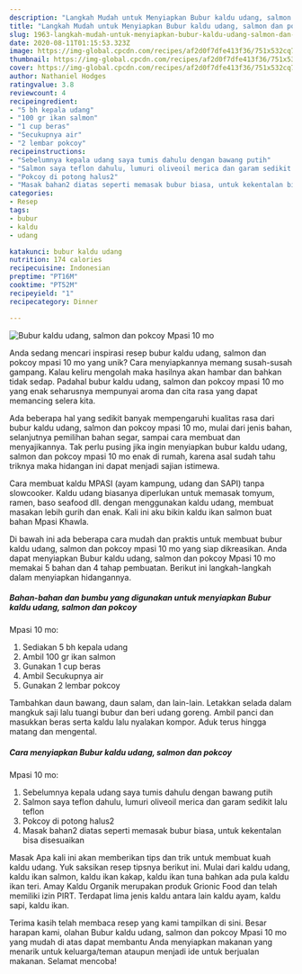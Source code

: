 ```yaml
---
description: "Langkah Mudah untuk Menyiapkan Bubur kaldu udang, salmon dan pokcoy Mpasi 10 mo yang Enak Banget"
title: "Langkah Mudah untuk Menyiapkan Bubur kaldu udang, salmon dan pokcoy Mpasi 10 mo yang Enak Banget"
slug: 1963-langkah-mudah-untuk-menyiapkan-bubur-kaldu-udang-salmon-dan-pokcoy-mpasi-10-mo-yang-enak-banget
date: 2020-08-11T01:15:53.323Z
image: https://img-global.cpcdn.com/recipes/af2d0f7dfe413f36/751x532cq70/bubur-kaldu-udang-salmon-dan-pokcoy-mpasi-10-mo-foto-resep-utama.jpg
thumbnail: https://img-global.cpcdn.com/recipes/af2d0f7dfe413f36/751x532cq70/bubur-kaldu-udang-salmon-dan-pokcoy-mpasi-10-mo-foto-resep-utama.jpg
cover: https://img-global.cpcdn.com/recipes/af2d0f7dfe413f36/751x532cq70/bubur-kaldu-udang-salmon-dan-pokcoy-mpasi-10-mo-foto-resep-utama.jpg
author: Nathaniel Hodges
ratingvalue: 3.8
reviewcount: 4
recipeingredient:
- "5 bh kepala udang"
- "100 gr ikan salmon"
- "1 cup beras"
- "Secukupnya air"
- "2 lembar pokcoy"
recipeinstructions:
- "Sebelumnya kepala udang saya tumis dahulu dengan bawang putih"
- "Salmon saya teflon dahulu, lumuri oliveoil merica dan garam sedikit lalu teflon"
- "Pokcoy di potong halus2"
- "Masak bahan2 diatas seperti memasak bubur biasa, untuk kekentalan bisa disesuaikan"
categories:
- Resep
tags:
- bubur
- kaldu
- udang

katakunci: bubur kaldu udang 
nutrition: 174 calories
recipecuisine: Indonesian
preptime: "PT16M"
cooktime: "PT52M"
recipeyield: "1"
recipecategory: Dinner

---
```



![Bubur kaldu udang, salmon dan pokcoy
Mpasi 10 mo](https://img-global.cpcdn.com/recipes/af2d0f7dfe413f36/751x532cq70/bubur-kaldu-udang-salmon-dan-pokcoy-mpasi-10-mo-foto-resep-utama.jpg)

Anda sedang mencari inspirasi resep bubur kaldu udang, salmon dan pokcoy
mpasi 10 mo yang unik? Cara menyiapkannya memang susah-susah gampang. Kalau keliru mengolah maka hasilnya akan hambar dan bahkan tidak sedap. Padahal bubur kaldu udang, salmon dan pokcoy
mpasi 10 mo yang enak seharusnya mempunyai aroma dan cita rasa yang dapat memancing selera kita.

Ada beberapa hal yang sedikit banyak mempengaruhi kualitas rasa dari bubur kaldu udang, salmon dan pokcoy
mpasi 10 mo, mulai dari jenis bahan, selanjutnya pemilihan bahan segar, sampai cara membuat dan menyajikannya. Tak perlu pusing jika ingin menyiapkan bubur kaldu udang, salmon dan pokcoy
mpasi 10 mo enak di rumah, karena asal sudah tahu triknya maka hidangan ini dapat menjadi sajian istimewa.

Cara membuat kaldu MPASI (ayam kampung, udang dan SAPI) tanpa slowcooker. Kaldu udang biasanya diperlukan untuk memasak tomyum, ramen, baso seafood dll. dengan menggunakan kaldu udang, membuat masakan lebih gurih dan enak. Kali ini aku bikin kaldu ikan salmon buat bahan Mpasi Khawla.


Di bawah ini ada beberapa cara mudah dan praktis untuk membuat bubur kaldu udang, salmon dan pokcoy
mpasi 10 mo yang siap dikreasikan. Anda dapat menyiapkan Bubur kaldu udang, salmon dan pokcoy
Mpasi 10 mo memakai 5 bahan dan 4 tahap pembuatan. Berikut ini langkah-langkah dalam menyiapkan hidangannya.

<!--inarticleads1-->

##### Bahan-bahan dan bumbu yang digunakan untuk menyiapkan Bubur kaldu udang, salmon dan pokcoy
Mpasi 10 mo:

1. Sediakan 5 bh kepala udang
1. Ambil 100 gr ikan salmon
1. Gunakan 1 cup beras
1. Ambil Secukupnya air
1. Gunakan 2 lembar pokcoy


Tambahkan daun bawang, daun salam, dan lain-lain. Letakkan selada dalam mangkuk saji lalu tuangi bubur dan beri udang goreng. Ambil panci dan masukkan beras serta kaldu lalu nyalakan kompor. Aduk terus hingga matang dan mengental. 

<!--inarticleads2-->

##### Cara menyiapkan Bubur kaldu udang, salmon dan pokcoy
Mpasi 10 mo:

1. Sebelumnya kepala udang saya tumis dahulu dengan bawang putih
1. Salmon saya teflon dahulu, lumuri oliveoil merica dan garam sedikit lalu teflon
1. Pokcoy di potong halus2
1. Masak bahan2 diatas seperti memasak bubur biasa, untuk kekentalan bisa disesuaikan


Masak Apa kali ini akan memberikan tips dan trik untuk membuat kuah kaldu udang. Yuk saksikan resep tipsnya berikut ini. Mulai dari kaldu udang, kaldu ikan salmon, kaldu ikan kakap, kaldu ikan tuna bahkan ada pula kaldu ikan teri. Amay Kaldu Organik merupakan produk Grionic Food dan telah memiliki izin PIRT. Terdapat lima jenis kaldu antara lain kaldu ayam, kaldu sapi, kaldu ikan. 

Terima kasih telah membaca resep yang kami tampilkan di sini. Besar harapan kami, olahan Bubur kaldu udang, salmon dan pokcoy
Mpasi 10 mo yang mudah di atas dapat membantu Anda menyiapkan makanan yang menarik untuk keluarga/teman ataupun menjadi ide untuk berjualan makanan. Selamat mencoba!
